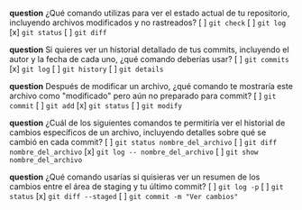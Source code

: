**question** ¿Qué comando utilizas para ver el estado actual de tu repositorio, incluyendo archivos modificados y no rastreados?
[ ] `git check`
[ ] `git log`
[x] `git status`
[ ] `git diff`

**question** Si quieres ver un historial detallado de tus commits, incluyendo el autor y la fecha de cada uno, ¿qué comando deberías usar?
[ ] `git commits`
[x] `git log`
[ ] `git history`
[ ] `git details`

**question** Después de modificar un archivo, ¿qué comando te mostraría este archivo como "modificado" pero aún no preparado para commit?
[ ] `git commit`
[ ] `git add`
[x] `git status`
[ ] `git modify`

**question** ¿Cuál de los siguientes comandos te permitiría ver el historial de cambios específicos de un archivo, incluyendo detalles sobre qué se cambió en cada commit?
[ ] `git status nombre_del_archivo`
[ ] `git diff nombre_del_archivo`
[x] `git log -- nombre_del_archivo`
[ ] `git show nombre_del_archivo`

**question** ¿Qué comando usarías si quisieras ver un resumen de los cambios entre el área de staging y tu último commit?
[ ] `git log -p`
[ ] `git status`
[x] `git diff --staged`
[ ] `git commit -m "Ver cambios"`
